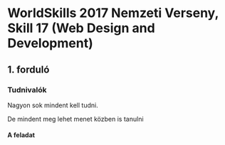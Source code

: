 # WorldSkills 2017 Nemzeti Verseny, Skill 17 (Web Design and Development)
## 1. forduló
### Tudnivalók
Nagyon sok mindent kell tudni.

De mindent meg lehet menet közben is tanulni

####
#### A feladat
